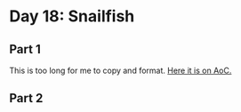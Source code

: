 # Day 18: Snailfish


## Part 1
This is too long for me to copy and format. [Here it is on AoC.](https://adventofcode.com/2021/day/18)

## Part 2
